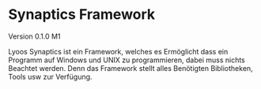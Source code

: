 # Synaptics Framework
Version 0.1.0 M1

Lyoos Synaptics ist ein Framework, welches es Ermöglicht
dass ein Programm auf Windows und UNIX zu programmieren, dabei muss nichts
Beachtet werden. Denn das Framework stellt alles Benötigten Bibliotheken, Tools
usw zur Verfügung.


 


